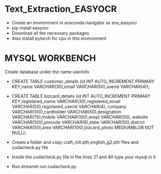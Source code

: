# Text_Extraction_EASYOCR
- Create an environment in anaconda navigator as env_easyocr
- pip install easyocr
- Download all the necessary packages
- Also install pytorch for cpu in this environment

# MYSQL WORKBENCH
Create database under the name userinfo
- CREATE TABLE customer_details
  (id INT AUTO_INCREMENT PRIMARY KEY,name VARCHAR(30),email VARCHAR(50),userid VARCHAR(4));
- CREATE TABLE bizcard_details
  (id INT AUTO_INCREMENT PRIMARY KEY,registered_name VARCHAR(30),registered_email VARCHAR(50),registered_userid VARCHAR(4),
  company VARCHAR(100),cardholder VARCHAR(50),designation VARCHAR(75),mobile VARCHAR(100),email VARCHAR(50),
  website VARCHAR(100),pincode VARCHAR(6),state VARCHAR(50),district VARCHAR(50),area VARCHAR(100),bizcard_photo MEDIUMBLOB NOT NULL);
  
- Create a folder and copy craft_mlt.pth,english_g2.pth files and cudacheck.py file 
- Inside the cudacheck.py file in the lines 21 and 40 type your mysql <password> in it
- Run streamlit run cudacheck.py
